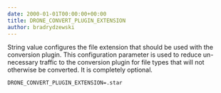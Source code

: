 ```yaml
---
date: 2000-01-01T00:00:00+00:00
title: DRONE_CONVERT_PLUGIN_EXTENSION
author: bradrydzewski
---
```


String value configures the file extension that should be used with the conversion plugin. This configuration parameter is used to reduce un-necessary traffic to the conversion plugin for file types that will not otherwise be converted. It is completely optional.

```
DRONE_CONVERT_PLUGIN_EXTENSION=.star
```
